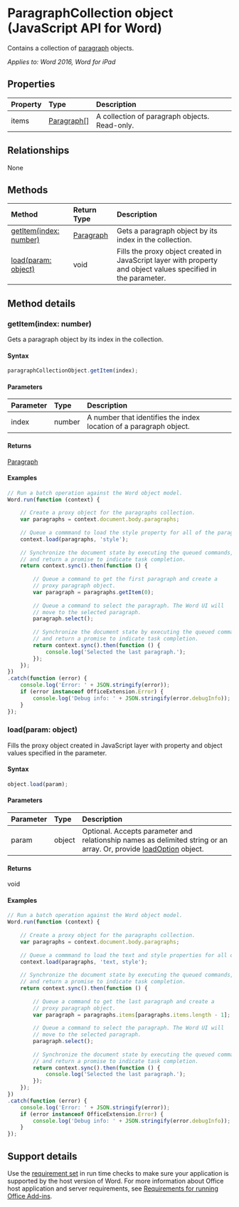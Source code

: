 # ParagraphCollection object (JavaScript API for Word)

Contains a collection of [paragraph](paragraph.md) objects.

_Applies to: Word 2016, Word for iPad_

## Properties
| Property	   | Type	|Description
|:---------------|:--------|:----------|
|items|[Paragraph[]](paragraph.md)|A collection of paragraph objects. Read-only.|

## Relationships
None


## Methods

| Method		   | Return Type	|Description|
|:---------------|:--------|:----------|
|[getItem(index: number)](#getitemindex-number)|[Paragraph](paragraph.md)|Gets a paragraph object by its index in the collection.|
|[load(param: object)](#loadparam-object)|void|Fills the proxy object created in JavaScript layer with property and object values specified in the parameter.|

## Method details

### getItem(index: number)
Gets a paragraph object by its index in the collection.

#### Syntax
```js
paragraphCollectionObject.getItem(index);
```

#### Parameters
| Parameter	   | Type	|Description|
|:---------------|:--------|:----------|
|index|number|A number that identifies the index location of a paragraph object.|

#### Returns
[Paragraph](paragraph.md)

#### Examples
```js
// Run a batch operation against the Word object model.
Word.run(function (context) {
	
	// Create a proxy object for the paragraphs collection.
	var paragraphs = context.document.body.paragraphs;
	
	// Queue a commmand to load the style property for all of the paragraphs.
	context.load(paragraphs, 'style');
	
	// Synchronize the document state by executing the queued commands, 
	// and return a promise to indicate task completion.
	return context.sync().then(function () {
		
		// Queue a command to get the first paragraph and create a 
		// proxy paragraph object.
		var paragraph = paragraphs.getItem(0); 
		
		// Queue a command to select the paragraph. The Word UI will 
		// move to the selected paragraph.
		paragraph.select();
		
		// Synchronize the document state by executing the queued commands, 
		// and return a promise to indicate task completion.
		return context.sync().then(function () {
			console.log('Selected the last paragraph.');
		});      
	});  
})
.catch(function (error) {
	console.log('Error: ' + JSON.stringify(error));
	if (error instanceof OfficeExtension.Error) {
		console.log('Debug info: ' + JSON.stringify(error.debugInfo));
	}
});
```
### load(param: object)
Fills the proxy object created in JavaScript layer with property and object values specified in the parameter.

#### Syntax
```js
object.load(param);
```

#### Parameters
| Parameter	   | Type	|Description|
|:---------------|:--------|:----------|
|param|object|Optional. Accepts parameter and relationship names as delimited string or an array. Or, provide [loadOption](loadoption.md) object.|

#### Returns
void

#### Examples
```js
// Run a batch operation against the Word object model.
Word.run(function (context) {
    
    // Create a proxy object for the paragraphs collection.
    var paragraphs = context.document.body.paragraphs;
    
    // Queue a commmand to load the text and style properties for all of the paragraphs.
    context.load(paragraphs, 'text, style');
    
    // Synchronize the document state by executing the queued commands, 
    // and return a promise to indicate task completion.
    return context.sync().then(function () {
        
        // Queue a command to get the last paragraph and create a 
        // proxy paragraph object.
        var paragraph = paragraphs.items[paragraphs.items.length - 1]; 
        
        // Queue a command to select the paragraph. The Word UI will 
        // move to the selected paragraph.
        paragraph.select();
        
        // Synchronize the document state by executing the queued commands, 
        // and return a promise to indicate task completion.
        return context.sync().then(function () {
            console.log('Selected the last paragraph.');
        });      
    });  
})
.catch(function (error) {
    console.log('Error: ' + JSON.stringify(error));
    if (error instanceof OfficeExtension.Error) {
        console.log('Debug info: ' + JSON.stringify(error.debugInfo));
    }
});
```

## Support details

Use the [requirement set](https://msdn.microsoft.com/EN-US/library/office/mt590206.aspx) in run time checks to make sure your application is supported by the host version of Word. For more information about Office host application and server requirements, see [Requirements for running Office Add-ins](https://msdn.microsoft.com/EN-US/library/office/dn833104.aspx). 